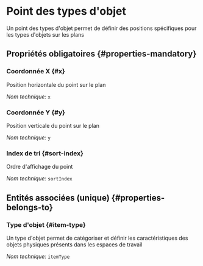 # Point des types d'objet
<!--- THIS FILE IS GENERATED PLEASE DO NOT EDIT IT DIRECTLY --->

Un point des types d'objet permet de définir des positions spécifiques pour les types d'objets sur les plans

<OH code="itemTypePoint"/>




## Propriétés obligatoires {#properties-mandatory}
    
### Coordonnée X {#x}

Position horizontale du point sur le plan

*Nom technique:* ```x```
<PH code="itemTypePoint:x"/>

### Coordonnée Y {#y}

Position verticale du point sur le plan

*Nom technique:* ```y```
<PH code="itemTypePoint:y"/>

### Index de tri {#sort-index}

Ordre d'affichage du point

*Nom technique:* ```sortIndex```
<PH code="itemTypePoint:sortIndex"/>

    



## Entités associées (unique) {#properties-belongs-to}

### Type d'objet {#item-type}

Un type d'objet permet de catégoriser et définir les caractéristiques des objets physiques présents dans les espaces de travail

*Nom technique:* ```itemType```
<PH code="itemTypePoint:itemType"/>





